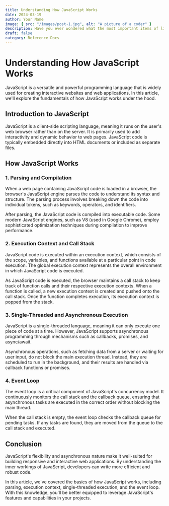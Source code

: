 ```yaml
---
title: Understanding How JavaScript Works
date: 2024-03-19
author: Your Name
image: { src: "/images/post-1.jpg", alt: "A picture of a coder" }
description: Have you ever wondered what the most important items of life are? Well, wonder no more!
draft: false
category: Reference Docs
---
```


# Understanding How JavaScript Works

JavaScript is a versatile and powerful programming language that is widely used for creating interactive websites and web applications. In this article, we'll explore the fundamentals of how JavaScript works under the hood.

## Introduction to JavaScript

JavaScript is a client-side scripting language, meaning it runs on the user's web browser rather than on the server. It is primarily used to add interactivity and dynamic behavior to web pages. JavaScript code is typically embedded directly into HTML documents or included as separate files.

## How JavaScript Works

### 1. Parsing and Compilation

When a web page containing JavaScript code is loaded in a browser, the browser's JavaScript engine parses the code to understand its syntax and structure. The parsing process involves breaking down the code into individual tokens, such as keywords, operators, and identifiers.

After parsing, the JavaScript code is compiled into executable code. Some modern JavaScript engines, such as V8 (used in Google Chrome), employ sophisticated optimization techniques during compilation to improve performance.

### 2. Execution Context and Call Stack

JavaScript code is executed within an execution context, which consists of the scope, variables, and functions available at a particular point in code execution. The global execution context represents the overall environment in which JavaScript code is executed.

As JavaScript code is executed, the browser maintains a call stack to keep track of function calls and their respective execution contexts. When a function is called, a new execution context is created and pushed onto the call stack. Once the function completes execution, its execution context is popped from the stack.

### 3. Single-Threaded and Asynchronous Execution

JavaScript is a single-threaded language, meaning it can only execute one piece of code at a time. However, JavaScript supports asynchronous programming through mechanisms such as callbacks, promises, and async/await.

Asynchronous operations, such as fetching data from a server or waiting for user input, do not block the main execution thread. Instead, they are scheduled to run in the background, and their results are handled via callback functions or promises.

### 4. Event Loop

The event loop is a critical component of JavaScript's concurrency model. It continuously monitors the call stack and the callback queue, ensuring that asynchronous tasks are executed in the correct order without blocking the main thread.

When the call stack is empty, the event loop checks the callback queue for pending tasks. If any tasks are found, they are moved from the queue to the call stack and executed.

## Conclusion

JavaScript's flexibility and asynchronous nature make it well-suited for building responsive and interactive web applications. By understanding the inner workings of JavaScript, developers can write more efficient and robust code.

In this article, we've covered the basics of how JavaScript works, including parsing, execution context, single-threaded execution, and the event loop. With this knowledge, you'll be better equipped to leverage JavaScript's features and capabilities in your projects.
